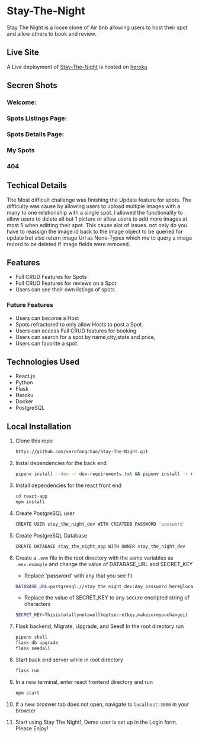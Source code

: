 # Stay-The-Night

Stay The Night is a loose clone of Air bnb allowing users to host their spot and allow others to book and review.

## Live Site

A Live deployment of [Stay-The-Night](https://stay-the-night.herokuapp.com/) is hosted on [heroku](https://heroku.com)

## Secren Shots

### Welcome:

### Spots Listings Page:

### Spots Details Page:

### My Spots

### 404

## Techical Details

The Most difficult challenge was finishing the Update feature for spots. The difficulty was cause by allowing users to upload multiple images with a many to one relationship with a single spot. I allowed the functionality to allow users to delete all but 1 picture or allow users to add more images at most 5 when editting their spot. This cause alot of issues. not only do you have to reassign the image.id back to the image object to be queried for update but also return image Url as None-Types which me to query a image record to be deleted if image fields were removed.

## Features

- Full CRUD Features for Spots
- Full CRUD Features for reviews on a Spot
- Users can see their own listings of spots.

### Future Features

- Users can become a Host
- Spots refractored to only allow Hosts to post a Spot.
- Users can access Full CRUD features for booking
- Users can search for a spot by name,city,state and price,
- Users can favorite a spot.

## Technologies Used

- React.js
- Python
- Flask
- Heroku
- Docker
- PostgreSQL

## Local Installation

1. Clone this repo

   ```bash
   https://github.com/vernfongchao/Stay-The-Night.git
   ```

2. Instal dependencies for the back end

   ```bash
   pipenv install --dev -r dev-requirements.txt && pipenv install -r requirements.txt
   ```

3. Install dependencies for the react front end
   ```bash
   cd react-app
   npm install
   ```
4. Create PostgreSQL user

   ```bash
   CREATE USER stay_the_night_dev WITH CREATEDB PASSWORD 'password'
   ```

5. Create PostgreSQL Database

   ```bash
   CREATE DATABASE stay_the_night_app WITH OWNER stay_the_night_dev
   ```

6. Create a `.env` file in the root directory with the same variables as `.env.example` and change the value of DATABASE_URL and SECRET_KEY

   - Replace 'password' with any that you see fit

   ```bash
   DATABASE_URL=postgresql://stay_the_night_dev:Any_password_here@localhost/stay_the_night_app
   ```

   - Replace the value of SECRET_KEY to any secure encripted string of characters

   ```bash
   SECRET_KEY=Thisistotallynotawellkeptsecretkey,makesureyouchangeit
   ```

7. Flask backend, Migrate, Upgrade, and Seed! In the root directory run

   ```bash
   pipenv shell
   flask db upgrade
   flask seedall
   ```

8. Start back end server while in root directory

   ```bash
   flask run
   ```

9. In a new terminal, enter react frontend directory and run

   ```bash
   npm start
   ```

10. If a new broswer tab does not open, navigate to `localhost:3000` in your browser

11. Start using Stay The Night!, Demo user is set up in the Login form. Please Enjoy!
